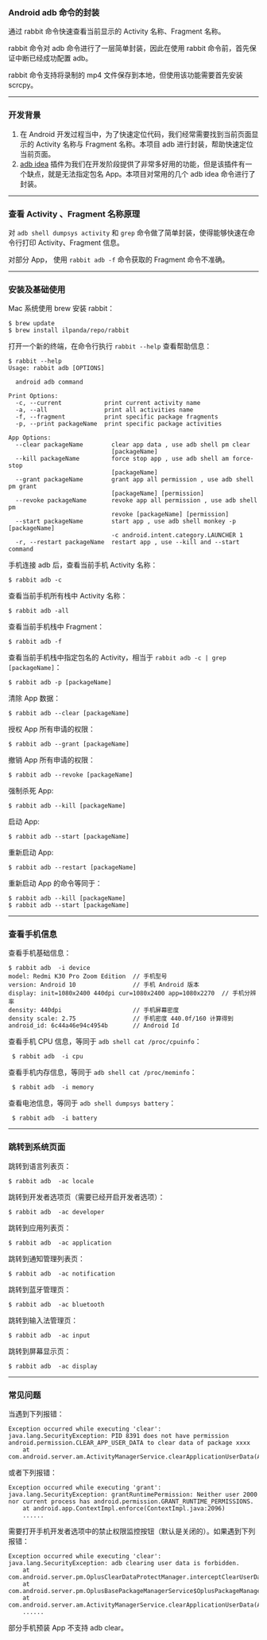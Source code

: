 ### Android adb 命令的封装

通过 rabbit 命令快速查看当前显示的 Activity 名称、Fragment 名称。

rabbit 命令对 adb 命令进行了一层简单封装，因此在使用 rabbit 命令前，首先保证中断已经成功配置 adb。

rabbit 命令支持将录制的 mp4 文件保存到本地，但使用该功能需要首先安装 scrcpy。

---

### 开发背景

1. 在 Android 开发过程当中，为了快速定位代码，我们经常需要找到当前页面显示的 Activity 名称与 Fragment 名称。本项目 adb 进行封装，帮助快速定位当前页面。
2. [adb idea](https://github.com/pbreault/adb-idea) 插件为我们在开发阶段提供了非常多好用的功能，但是该插件有一个缺点，就是无法指定包名 App。本项目对常用的几个 adb idea
   命令进行了封装。

---

### 查看 Activity 、Fragment 名称原理

对 `adb shell dumpsys activity` 和 `grep` 命令做了简单封装，使得能够快速在命令行打印 Activity、Fragment 信息。

对部分 App， 使用 `rabbit adb -f` 命令获取的 Fragment 命令不准确。

---

### 安装及基础使用

Mac 系统使用 brew 安装 rabbit：

```shell
$ brew update
$ brew install ilpanda/repo/rabbit
```

打开一个新的终端，在命令行执行 `rabbit --help` 查看帮助信息：

```shell
$ rabbit --help
Usage: rabbit adb [OPTIONS]

  android adb command

Print Options:
  -c, --current            print current activity name
  -a, --all                print all activities name
  -f, --fragment           print specific package fragments
  -p, --print packageName  print specific package activities

App Options:
  --clear packageName        clear app data , use adb shell pm clear
                             [packageName]
  --kill packageName         force stop app , use adb shell am force-stop
                             [packageName]
  --grant packageName        grant app all permission , use adb shell pm grant
                             [packageName] [permission]
  --revoke packageName       revoke app all permission , use adb shell pm
                             revoke [packageName] [permission]
  --start packageName        start app , use adb shell monkey -p [packageName]
                             -c android.intent.category.LAUNCHER 1
  -r, --restart packageName  restart app , use --kill and --start command
```

手机连接 adb 后，查看当前手机 Activity 名称：

```shell
$ rabbit adb -c 
```

查看当前手机所有栈中 Activity 名称：

```shell
$ rabbit adb -all
```

查看当前手机栈中 Fragment：

```shell
$ rabbit adb -f
```

查看当前手机栈中指定包名的 Activity，相当于 `rabbit adb -c | grep [packageName]`：

```shell
$ rabbit adb -p [packageName]
```

清除 App 数据：

```shell
$ rabbit adb --clear [packageName]
```

授权 App 所有申请的权限：

```shell
$ rabbit adb --grant [packageName]
```

撤销 App 所有申请的权限：

```shell
$ rabbit adb --revoke [packageName]
```

强制杀死 App:

```shell
$ rabbit adb --kill [packageName]
```

启动 App:

```shell
$ rabbit adb --start [packageName]
```

重新启动 App:

```shell
$ rabbit adb --restart [packageName]
```

重新启动 App 的命令等同于：

```shell
$ rabbit adb --kill [packageName]
$ rabbit adb --start [packageName]
```

---

### 查看手机信息

查看手机基础信息：

```shell
$ rabbit adb  -i device
model: Redmi K30 Pro Zoom Edition  // 手机型号
version: Android 10                // 手机 Android 版本
display: init=1080x2400 440dpi cur=1080x2400 app=1080x2270  // 手机分辨率
density: 440dpi                    // 手机屏幕密度
density scale: 2.75                // 手机密度 440.0f/160 计算得到
android_id: 6c44a46e94c4954b       // Android Id
```

查看手机 CPU 信息，等同于 `adb shell cat /proc/cpuinfo`：

```shell
 $ rabbit adb  -i cpu
```

查看手机内存信息，等同于 `adb shell cat /proc/meminfo`：

```shell
 $ rabbit adb  -i memory
```

查看电池信息，等同于 `adb shell dumpsys battery`：

```shell
 $ rabbit adb  -i battery
```

---

### 跳转到系统页面

跳转到语言列表页：

```shell
$ rabbit adb  -ac locale
```

跳转到开发者选项页（需要已经开启开发者选项）：

```shell
$ rabbit adb  -ac developer
```

跳转到应用列表页：

```shell
$ rabbit adb  -ac application
```

跳转到通知管理列表页：

```shell
$ rabbit adb  -ac notification
```

跳转到蓝牙管理页：

```shell
$ rabbit adb  -ac bluetooth
```

跳转到输入法管理页：

```shell
$ rabbit adb  -ac input
```

跳转到屏幕显示页：

```shell
$ rabbit adb  -ac display
```

---

### 常见问题

当遇到下列报错：

```text
Exception occurred while executing 'clear':
java.lang.SecurityException: PID 8391 does not have permission android.permission.CLEAR_APP_USER_DATA to clear data of package xxxx
	at com.android.server.am.ActivityManagerService.clearApplicationUserData(ActivityManagerService.java:3837)
```

或者下列报错：

```text
Exception occurred while executing 'grant':
java.lang.SecurityException: grantRuntimePermission: Neither user 2000 nor current process has android.permission.GRANT_RUNTIME_PERMISSIONS.
	at android.app.ContextImpl.enforce(ContextImpl.java:2096)
	......
```

需要打开手机开发者选项中的禁止权限监控按钮（默认是关闭的）。如果遇到下列报错：

```text
Exception occurred while executing 'clear':
java.lang.SecurityException: adb clearing user data is forbidden.
	at com.android.server.pm.OplusClearDataProtectManager.interceptClearUserDataIfNeeded(OplusClearDataProtectManager.java:88)
	at com.android.server.pm.OplusBasePackageManagerService$OplusPackageManagerInternalImpl.interceptClearUserDataIfNeeded(OplusBasePackageManagerService.java:531)
	at com.android.server.am.ActivityManagerService.clearApplicationUserData(ActivityManagerService.java:4708)
	......
```

部分手机预装 App 不支持 adb clear。